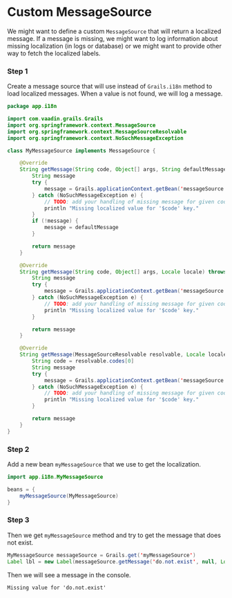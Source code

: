 # Custom MessageSource

We might want to define a custom `MessageSource` that will return a localized message. If a message is missing, we might want to log information about missing localization (in logs or database) or we might want to provide other way to fetch the localized labels.

### Step 1

Create a message source that will use instead of `Grails.i18n` method to load localized messages. When a value is not found, we will log a message.

``` java
package app.i18n

import com.vaadin.grails.Grails
import org.springframework.context.MessageSource
import org.springframework.context.MessageSourceResolvable
import org.springframework.context.NoSuchMessageException

class MyMessageSource implements MessageSource {

    @Override
    String getMessage(String code, Object[] args, String defaultMessage, Locale locale) {
        String message
        try {
            message = Grails.applicationContext.getBean('messageSource').getMessage(code, args, locale)
        } catch (NoSuchMessageException e) {
            // TODO: add your handling of missing message for given code
            println "Missing localized value for '$code' key."
        }
        if (!message) {
            message = defaultMessage
        }

        return message
    }

    @Override
    String getMessage(String code, Object[] args, Locale locale) throws NoSuchMessageException {
        String message
        try {
            message = Grails.applicationContext.getBean('messageSource').getMessage(code, args, locale)
        } catch (NoSuchMessageException e) {
            // TODO: add your handling of missing message for given code
            println "Missing localized value for '$code' key."
        }

        return message
    }

    @Override
    String getMessage(MessageSourceResolvable resolvable, Locale locale) throws NoSuchMessageException {
        String code = resolvable.codes[0]
        String message
        try {
            message = Grails.applicationContext.getBean('messageSource').getMessage(code, resolvable.arguments, locale)
        } catch (NoSuchMessageException e) {
            // TODO: add your handling of missing message for given code
            println "Missing localized value for '$code' key."
        }

        return message
    }
}
```

### Step 2

Add a new bean `myMessageSource` that we use to get the localization.

``` java
import app.i18n.MyMessageSource

beans = {
    myMessageSource(MyMessageSource)
}
```

### Step 3

Then we get `myMessageSource` method and try to get the message that does not exist.

``` java
MyMessageSource messageSource = Grails.get('myMessageSource')
Label lbl = new Label(messageSource.getMessage('do.not.exist', null, Locale.ENGLISH))

```

Then we will see a message in the console.

```
Missing value for 'do.not.exist'
```
